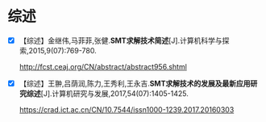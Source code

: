 # 综述

- [x] 【综述】金继伟,马菲菲,张健.**SMT求解技术简述**[J].计算机科学与探索,2015,9(07):769-780.

  http://fcst.ceaj.org/CN/abstract/abstract956.shtml

- [x] 【综述】王翀,吕荫润,陈力,王秀利,王永吉.**SMT求解技术的发展及最新应用研究综述**[J].计算机研究与发展,2017,54(07):1405-1425.

  https://crad.ict.ac.cn/CN/10.7544/issn1000-1239.2017.20160303